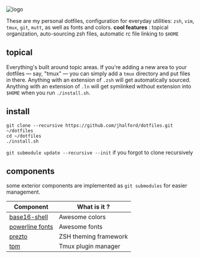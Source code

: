 ![logo](https://cdn.rawgit.com/jzck/dotfiles/master/dotfiles-logo.png)

These are my personal dotfiles, configuration for everyday utilities: `zsh`, `vim`, `tmux`, `git`, `mutt`, as well as fonts and colors.
**cool features** : topical organization, auto-sourcing zsh files, automatic rc file linking to `$HOME`

## topical

Everything's built around topic areas. If you're adding a new area to your dotfiles — say, "tmux" — you can simply add a `tmux` directory and put files in there. Anything with an extension of `.zsh` will get automatically sourced. Anything with an extension of `.ln` will get symlinked without extension into `$HOME` when you run `./install.sh`.

## install

```
git clone --recursive https://github.com/jhalford/dotfiles.git ~/dotfiles
cd ~/dotfiles
./install.sh
```

`git submodule update --recursive --init` if you forgot to clone recursively

## components

some exterior components are implemented as `git submodules` for easier management.

| Component | What is it ? |
|--------|-----|
| [base16-shell](https://github.com/JohnMorales/base16-shell.git) | Awesome colors |
| [powerline fonts](https://github.com/powerline/fonts.git) | Awesome fonts |
| [prezto](https://github.com/sorin-ionescu/prezto) | ZSH theming framework |
| [tpm](https://github.com/tmux-plugins/tpm.git) | Tmux plugin manager |

